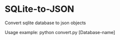 # SQLite-to-JSON
Convert sqlite database to json objects

Usage example: 
python convert.py [Database-name]
